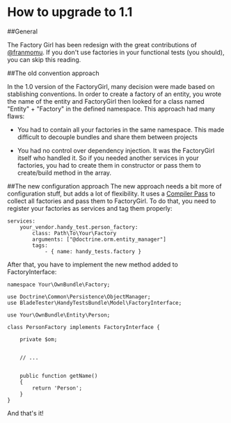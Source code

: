 How to upgrade to 1.1
=====================


##General

The Factory Girl has been redesign with the great contributions of [@franmomu][franmomu]. If you don't use factories in your functional tests (you should), you can skip this reading.


##The old convention approach

In the 1.0 version of the FactoryGirl, many decision were made based on stablishing conventions. In order to create a factory of an entity, you wrote the name of the entity and FactoryGirl then looked for a class named "Entity" + "Factory" in the defined namespace. This approach had many flaws:

- You had to contain all your factories in the same namespace. This made difficult to decouple bundles and share them between projects

- You had no control over dependency injection. It was the FactoryGirl itself who handled it. So if you needed another services in your factories, you had to create them in constructor or pass them to create/build method in the array.


##The new configuration approach
The new approach needs a bit more of configuration stuff, but adds a lot of flexibility. It uses a [Compiler Pass][compiler_pass] to collect all factories and pass them to FactoryGirl. To do that, you need to register your factories as services and tag them properly:


    services:
        your_vendor.handy_test.person_factory:
            class: Path\To\Your\Factory
            arguments: ["@doctrine.orm.entity_manager"]
            tags:
                - { name: handy_tests.factory }


After that, you have to implement the new method added to FactoryInterface:


    namespace Your\OwnBundle\Factory;

    use Doctrine\Common\Persistence\ObjectManager;
    use BladeTester\HandyTestsBundle\Model\FactoryInterface;

    use Your\OwnBundle\Entity\Person;

    class PersonFactory implements FactoryInterface {

        private $om;


        // ...


        public function getName()
        {
            return 'Person';
        }
    }


And that's it!



[franmomu]: https://github.com/franmomu
[compiler_pass]: http://symfony.com/doc/current/cookbook/service_container/compiler_passes.html